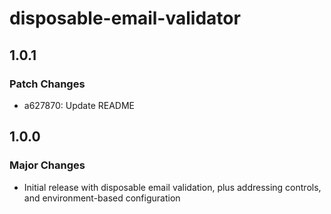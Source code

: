 # disposable-email-validator

## 1.0.1

### Patch Changes

- a627870: Update README

## 1.0.0

### Major Changes

- Initial release with disposable email validation, plus addressing controls, and environment-based configuration
